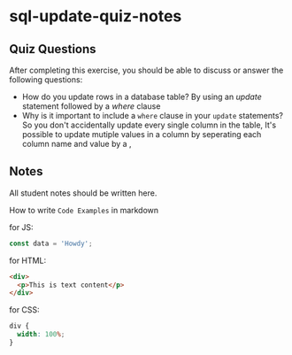 # sql-update-quiz-notes

## Quiz Questions

After completing this exercise, you should be able to discuss or answer the following questions:

- How do you update rows in a database table?
  By using an _update_ statement followed by a _where_ clause
- Why is it important to include a `where` clause in your `update` statements?
  So you don't accidentally update every single column in the table, It's possible to update mutiple values
  in a column by seperating each column name and value by a ,

## Notes

All student notes should be written here.

How to write `Code Examples` in markdown

for JS:

```javascript
const data = 'Howdy';
```

for HTML:

```html
<div>
  <p>This is text content</p>
</div>
```

for CSS:

```css
div {
  width: 100%;
}
```
